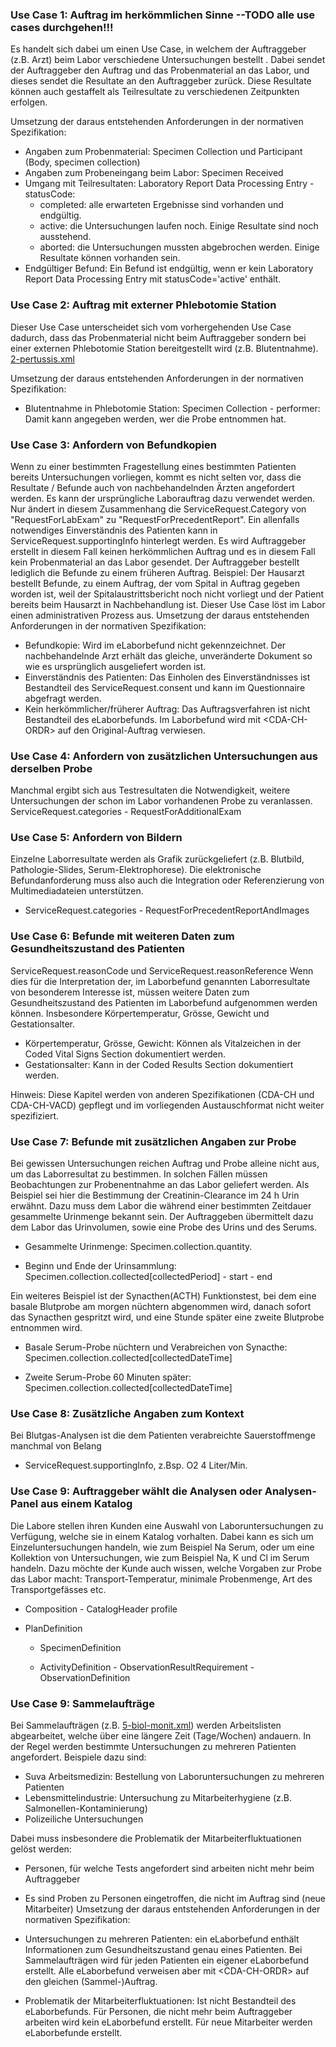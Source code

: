 ### Use Case 1: Auftrag im herkömmlichen Sinne  --TODO alle use cases durchgehen!!!

Es handelt sich dabei um einen Use Case, in welchem der Auftraggeber (z.B. Arzt) beim Labor verschiedene Untersuchungen bestellt . Dabei sendet der Auftraggeber den Auftrag und das Probenmaterial an das Labor, und dieses sendet die Resultate an den Auftraggeber zurück. Diese Resultate können auch gestaffelt als Teilresultate zu verschiedenen Zeitpunkten erfolgen.

Umsetzung der daraus entstehenden Anforderungen in der normativen Spezifikation:

* Angaben zum Probenmaterial: Specimen Collection und Participant (Body, specimen collection)
* Angaben zum Probeneingang beim Labor: Specimen Received
* Umgang mit Teilresultaten: Laboratory Report Data Processing Entry - statusCode:
  * completed: alle erwarteten Ergebnisse sind vorhanden und endgültig.
  * active: die Untersuchungen laufen noch. Einige Resultate sind noch ausstehend.
  * aborted: die Untersuchungen mussten abgebrochen werden. Einige Resultate können vorhanden sein.
* Endgültiger Befund: Ein Befund ist endgültig, wenn er kein Laboratory Report Data Processing Entry mit statusCode='active' enthält.

### Use Case 2: Auftrag mit externer Phlebotomie Station

Dieser Use Case unterscheidet sich vom vorhergehenden Use Case dadurch, dass das Probenmaterial nicht beim Auftraggeber sondern bei einer externen Phlebotomie Station bereitgestellt wird (z.B. Blutentnahme). [2-pertussis.xml](https://github.com/hl7ch/ch-lab-order/tree/master/input/examples/bundle/2-pertussis.xml)

Umsetzung der daraus entstehenden Anforderungen in der normativen Spezifikation:

* Blutentnahme in Phlebotomie Station: Specimen Collection - performer: Damit kann angegeben werden, wer die Probe entnommen hat.
  
### Use Case 3: Anfordern von Befundkopien

Wenn zu einer bestimmten Fragestellung eines bestimmten Patienten bereits Untersuchungen vorliegen, kommt es nicht selten vor, dass die Resultate / Befunde auch von nachbehandelnden Ärzten angefordert werden. Es kann der ursprüngliche Laborauftrag dazu verwendet werden. Nur ändert in diesem Zusammenhang die ServiceRequest.Category von "RequestForLabExam" zu "RequestForPrecedentReport". Ein allenfalls notwendiges Einverständnis des Patienten kann in ServiceRequest.supportingInfo hinterlegt werden. Es wird Auftraggeber erstellt in diesem Fall keinen herkömmlichen Auftrag und es in diesem Fall kein Probenmaterial an das Labor gesendet. Der Auftraggeber bestellt lediglich die Befunde zu einem früheren Auftrag.
Beispiel: Der Hausarzt bestellt Befunde, zu einem Auftrag, der vom Spital in Auftrag gegeben worden ist, weil der Spitalaustrittsbericht noch nicht vorliegt und der Patient bereits beim Hausarzt in Nachbehandlung ist. Dieser Use Case löst im Labor einen administrativen Prozess aus.
Umsetzung der daraus entstehenden Anforderungen in der normativen Spezifikation:

* Befundkopie: Wird im eLaborbefund nicht gekennzeichnet. Der nachbehandelnde Arzt erhält das gleiche, unveränderte Dokument so wie es ursprünglich ausgeliefert worden ist.
* Einverständnis des Patienten: Das Einholen des Einverständnisses ist  Bestandteil des ServiceRequest.consent und kann im Questionnaire abgefragt werden.
* Kein herkömmlicher/früherer Auftrag: Das Auftragsverfahren ist nicht Bestandteil des eLaborbefunds. Im Laborbefund wird mit \<CDA-CH-ORDR\> auf den Original-Auftrag verwiesen.
  
### Use Case 4: Anfordern von zusätzlichen Untersuchungen aus derselben Probe

Manchmal ergibt sich aus Testresultaten die Notwendigkeit, weitere Untersuchungen der schon im Labor vorhandenen Probe zu veranlassen.
ServiceRequest.categories - RequestForAdditionalExam

### Use Case 5: Anfordern von Bildern

Einzelne Laborresultate werden als Grafik zurückgeliefert (z.B. Blutbild, Pathologie-Slides, Serum-Elektrophorese). Die elektronische Befundanforderung muss also auch die Integration oder Referenzierung von Multimediadateien unterstützen.

* ServiceRequest.categories - RequestForPrecedentReportAndImages

### Use Case 6: Befunde mit weiteren Daten zum Gesundheitszustand des Patienten

ServiceRequest.reasonCode und ServiceRequest.reasonReference
Wenn dies für die Interpretation der, im Laborbefund genannten Laborresultate von besonderem Interesse ist, müssen weitere Daten zum Gesundheitszustand des Patienten im Laborbefund aufgenommen werden können. Insbesondere Körpertemperatur, Grösse, Gewicht und Gestationsalter.

* Körpertemperatur, Grösse, Gewicht: Können als Vitalzeichen in der Coded Vital Signs Section dokumentiert werden.
* Gestationsalter: Kann in der Coded Results Section dokumentiert werden.

Hinweis: Diese Kapitel werden von anderen Spezifikationen (CDA-CH und CDA-CH-VACD) gepflegt und im vorliegenden Austauschformat nicht weiter spezifiziert.

### Use Case 7: Befunde mit zusätzlichen Angaben zur Probe

Bei gewissen Untersuchungen reichen Auftrag und Probe alleine nicht aus, um das Laborresultat zu bestimmen. In solchen Fällen müssen Beobachtungen zur Probenentnahme an das Labor geliefert werden. Als Beispiel sei hier die Bestimmung der Creatinin-Clearance im 24 h Urin erwähnt. Dazu muss dem Labor die während einer bestimmten Zeitdauer gesammelte Urinmenge bekannt sein. Der Auftraggeben übermittelt dazu dem Labor das Urinvolumen, sowie eine Probe des Urins und des Serums.

* Gesammelte Urinmenge: Specimen.collection.quantity.

* Beginn und Ende der Urinsammlung: Specimen.collection.collected[collectedPeriod] - start - end

Ein weiteres Beispiel ist der Synacthen(ACTH) Funktionstest, bei dem eine basale Blutprobe am morgen nüchtern abgenommen wird, danach sofort das Synacthen gespritzt wird, und eine Stunde später eine zweite Blutprobe entnommen wird.

* Basale Serum-Probe nüchtern und Verabreichen von Synacthe: Specimen.collection.collected[collectedDateTime]

* Zweite Serum-Probe 60 Minuten später: Specimen.collection.collected[collectedDateTime]

### Use Case 8: Zusätzliche Angaben zum Kontext

Bei Blutgas-Analysen ist die dem Patienten verabreichte Sauerstoffmenge manchmal von Belang

* ServiceRequest.supportingInfo, z.Bsp. O2 4 Liter/Min.

### Use Case 9: Auftraggeber wählt die Analysen oder Analysen-Panel aus einem Katalog

Die Labore stellen ihren Kunden eine Auswahl von Laboruntersuchungen zu Verfügung, welche sie in einem Katalog vorhalten. Dabei kann es sich um Einzeluntersuchungen handeln, wie zum Beispiel Na Serum, oder um eine Kollektion von Untersuchungen, wie zum Beispiel Na, K und Cl im Serum handeln. Dazu möchte der Kunde auch wissen, welche Vorgaben zur Probe das Labor macht: Transport-Temperatur, minimale Probenmenge, Art des Transportgefässes etc.

* Composition - CatalogHeader profile

* PlanDefinition

  * SpecimenDefinition
  
  * ActivityDefinition - ObservationResultRequirement - ObservationDefinition

### Use Case 9: Sammelaufträge

Bei Sammelaufträgen (z.B. [5-biol-monit.xml](https://github.com/hl7ch/ch-lab-order/tree/master/input/examples/bundle/5-biol-monit.xml)) werden Arbeitslisten abgearbeitet, welche über eine längere Zeit (Tage/Wochen) andauern. In der Regel werden bestimmte Untersuchungen zu mehreren Patienten angefordert. Beispiele dazu sind:

* Suva Arbeitsmedizin: Bestellung von Laboruntersuchungen zu mehreren Patienten
* Lebensmittelindustrie: Untersuchung zu Mitarbeiterhygiene (z.B. Salmonellen-Kontaminierung)
* Polizeiliche Untersuchungen

Dabei muss insbesondere die Problematik der Mitarbeiterfluktuationen gelöst werden:

* Personen, für welche Tests angefordert sind arbeiten nicht mehr beim Auftraggeber
* Es sind Proben zu Personen eingetroffen, die nicht im Auftrag sind (neue Mitarbeiter)
Umsetzung der daraus entstehenden Anforderungen in der normativen Spezifikation:

* Untersuchungen zu mehreren Patienten: ein eLaborbefund enthält Informationen zum Gesundheitszustand genau eines Patienten. Bei Sammelaufträgen wird für jeden Patienten ein eigener eLaborbefund erstellt. Alle eLaborbefund verweisen aber mit \<CDA-CH-ORDR\> auf den gleichen (Sammel-)Auftrag.
* Problematik der Mitarbeiterfluktuationen: Ist nicht Bestandteil des eLaborbefunds. Für Personen, die nicht mehr beim Auftraggeber arbeiten wird kein eLaborbefund erstellt. Für neue Mitarbeiter werden eLaborbefunde erstellt.
